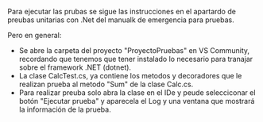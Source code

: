 Para ejecutar las prubas se sigue las instrucciones en el apartardo de preubas unitarias con .Net del manualk de emergencia para pruebas.

Pero en general:
- Se abre la carpeta del proyecto "ProyectoPruebas" en VS Community, recordando que tenemos que tener instalado lo necesario para tranajar sobre el framework .NET (dotnet).
- La clase CalcTest.cs, ya contiene los metodos y decoradores que le realizan prueba al metodo "Sum" de la clase Calc.cs.
- Para realizar preuba solo abra la clase en el IDe y peude selecciconar el botón "Ejecutar prueba" y aparecela el Log y una ventana que mostrará la información de la prueba.

